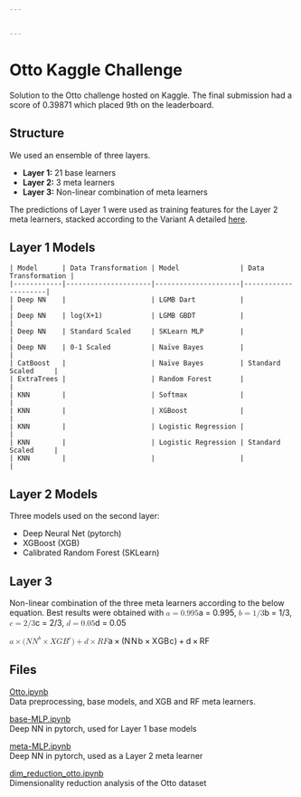 ```yaml
---


---
```


<h1 id="otto-kaggle-challenge">Otto Kaggle Challenge</h1>
<p>Solution to the Otto challenge hosted on Kaggle. The final submission had a score of 0.39871 which placed 9th on the leaderboard.</p>
<h2 id="structure">Structure</h2>
<p>We used an ensemble of three layers.</p>
<ul>
<li><strong>Layer 1:</strong> 21 base learners</li>
<li><strong>Layer 2:</strong> 3 meta learners</li>
<li><strong>Layer 3:</strong> Non-linear combination of meta learners</li>
</ul>
<p>The predictions of Layer 1 were used as training features for the Layer 2 meta learners, stacked according to the Variant A detailed <a href="https://github.com/vecxoz/vecstack">here</a>.</p>
<h2 id="layer-1-models">Layer 1 Models</h2>
<pre class=" language-markdown"><code class="prism  language-markdown">| Model      | Data Transformation | Model               | Data Transformation |
|------------|---------------------|---------------------|---------------------|
| Deep NN    |                     | LGMB Dart           |                     |
| Deep NN    | log(X+1)            | LGMB GBDT           |                     |
| Deep NN    | Standard Scaled     | SKLearn MLP         |                     |
| Deep NN    | 0-1 Scaled          | Naïve Bayes         |                     |
| CatBoost   |                     | Naïve Bayes         | Standard Scaled     |
| ExtraTrees |                     | Random Forest       |                     |
| KNN        |                     | Softmax             |                     |
| KNN        |                     | XGBoost             |                     |
| KNN        |                     | Logistic Regression |                     |
| KNN        |                     | Logistic Regression | Standard Scaled     |
| KNN        |                     |                     |                     |
</code></pre>
<h2 id="layer-2-models">Layer 2 Models</h2>
<p>Three models used on the second layer:</p>
<ul>
<li>Deep Neural Net (pytorch)</li>
<li>XGBoost (XGB)</li>
<li>Calibrated Random Forest (SKLearn)</li>
</ul>
<h2 id="layer-3">Layer 3</h2>
<p>Non-linear combination of the three meta learners according to the below equation. Best results were obtained with <span class="katex--inline"><span class="katex"><span class="katex-mathml"><math><semantics><mrow><mi>a</mi><mo>=</mo><mn>0.995</mn></mrow><annotation encoding="application/x-tex">a=0.995</annotation></semantics></math></span><span class="katex-html" aria-hidden="true"><span class="base"><span class="strut" style="height: 0.43056em; vertical-align: 0em;"></span><span class="mord mathdefault">a</span><span class="mspace" style="margin-right: 0.277778em;"></span><span class="mrel">=</span><span class="mspace" style="margin-right: 0.277778em;"></span></span><span class="base"><span class="strut" style="height: 0.64444em; vertical-align: 0em;"></span><span class="mord">0</span><span class="mord">.</span><span class="mord">9</span><span class="mord">9</span><span class="mord">5</span></span></span></span></span>, <span class="katex--inline"><span class="katex"><span class="katex-mathml"><math><semantics><mrow><mi>b</mi><mo>=</mo><mn>1</mn><mi mathvariant="normal">/</mi><mn>3</mn></mrow><annotation encoding="application/x-tex">b=1/3</annotation></semantics></math></span><span class="katex-html" aria-hidden="true"><span class="base"><span class="strut" style="height: 0.69444em; vertical-align: 0em;"></span><span class="mord mathdefault">b</span><span class="mspace" style="margin-right: 0.277778em;"></span><span class="mrel">=</span><span class="mspace" style="margin-right: 0.277778em;"></span></span><span class="base"><span class="strut" style="height: 1em; vertical-align: -0.25em;"></span><span class="mord">1</span><span class="mord">/</span><span class="mord">3</span></span></span></span></span>, <span class="katex--inline"><span class="katex"><span class="katex-mathml"><math><semantics><mrow><mi>c</mi><mo>=</mo><mn>2</mn><mi mathvariant="normal">/</mi><mn>3</mn></mrow><annotation encoding="application/x-tex">c=2/3</annotation></semantics></math></span><span class="katex-html" aria-hidden="true"><span class="base"><span class="strut" style="height: 0.43056em; vertical-align: 0em;"></span><span class="mord mathdefault">c</span><span class="mspace" style="margin-right: 0.277778em;"></span><span class="mrel">=</span><span class="mspace" style="margin-right: 0.277778em;"></span></span><span class="base"><span class="strut" style="height: 1em; vertical-align: -0.25em;"></span><span class="mord">2</span><span class="mord">/</span><span class="mord">3</span></span></span></span></span>, <span class="katex--inline"><span class="katex"><span class="katex-mathml"><math><semantics><mrow><mi>d</mi><mo>=</mo><mn>0.05</mn></mrow><annotation encoding="application/x-tex">d=0.05</annotation></semantics></math></span><span class="katex-html" aria-hidden="true"><span class="base"><span class="strut" style="height: 0.69444em; vertical-align: 0em;"></span><span class="mord mathdefault">d</span><span class="mspace" style="margin-right: 0.277778em;"></span><span class="mrel">=</span><span class="mspace" style="margin-right: 0.277778em;"></span></span><span class="base"><span class="strut" style="height: 0.64444em; vertical-align: 0em;"></span><span class="mord">0</span><span class="mord">.</span><span class="mord">0</span><span class="mord">5</span></span></span></span></span></p>
<p><span class="katex--display"><span class="katex-display"><span class="katex"><span class="katex-mathml"><math><semantics><mrow><mi>a</mi><mo>×</mo><mo stretchy="false">(</mo><mi>N</mi><msup><mi>N</mi><mi>b</mi></msup><mo>×</mo><mi>X</mi><mi>G</mi><msup><mi>B</mi><mi>c</mi></msup><mo stretchy="false">)</mo><mo>+</mo><mi>d</mi><mo>×</mo><mi>R</mi><mi>F</mi></mrow><annotation encoding="application/x-tex">a \times (NN^b \times XGB^c) + d\times RF</annotation></semantics></math></span><span class="katex-html" aria-hidden="true"><span class="base"><span class="strut" style="height: 0.66666em; vertical-align: -0.08333em;"></span><span class="mord mathdefault">a</span><span class="mspace" style="margin-right: 0.222222em;"></span><span class="mbin">×</span><span class="mspace" style="margin-right: 0.222222em;"></span></span><span class="base"><span class="strut" style="height: 1.14911em; vertical-align: -0.25em;"></span><span class="mopen">(</span><span class="mord mathdefault" style="margin-right: 0.10903em;">N</span><span class="mord"><span class="mord mathdefault" style="margin-right: 0.10903em;">N</span><span class="msupsub"><span class="vlist-t"><span class="vlist-r"><span class="vlist" style="height: 0.899108em;"><span class="" style="top: -3.113em; margin-right: 0.05em;"><span class="pstrut" style="height: 2.7em;"></span><span class="sizing reset-size6 size3 mtight"><span class="mord mathdefault mtight">b</span></span></span></span></span></span></span></span><span class="mspace" style="margin-right: 0.222222em;"></span><span class="mbin">×</span><span class="mspace" style="margin-right: 0.222222em;"></span></span><span class="base"><span class="strut" style="height: 1em; vertical-align: -0.25em;"></span><span class="mord mathdefault" style="margin-right: 0.07847em;">X</span><span class="mord mathdefault">G</span><span class="mord"><span class="mord mathdefault" style="margin-right: 0.05017em;">B</span><span class="msupsub"><span class="vlist-t"><span class="vlist-r"><span class="vlist" style="height: 0.714392em;"><span class="" style="top: -3.113em; margin-right: 0.05em;"><span class="pstrut" style="height: 2.7em;"></span><span class="sizing reset-size6 size3 mtight"><span class="mord mathdefault mtight">c</span></span></span></span></span></span></span></span><span class="mclose">)</span><span class="mspace" style="margin-right: 0.222222em;"></span><span class="mbin">+</span><span class="mspace" style="margin-right: 0.222222em;"></span></span><span class="base"><span class="strut" style="height: 0.77777em; vertical-align: -0.08333em;"></span><span class="mord mathdefault">d</span><span class="mspace" style="margin-right: 0.222222em;"></span><span class="mbin">×</span><span class="mspace" style="margin-right: 0.222222em;"></span></span><span class="base"><span class="strut" style="height: 0.68333em; vertical-align: 0em;"></span><span class="mord mathdefault" style="margin-right: 0.00773em;">R</span><span class="mord mathdefault" style="margin-right: 0.13889em;">F</span></span></span></span></span></span></p>
<h2 id="files">Files</h2>
<p><a href="Otto.ipynb">Otto.ipynb</a><br>
Data preprocessing, base models, and XGB and RF meta learners.</p>
<p><a href="base-MLP.ipynb">base-MLP.ipynb</a><br>
Deep NN in pytorch, used for Layer 1 base models</p>
<p><a href="meta-MLP.ipynb">meta-MLP.ipynb</a><br>
Deep NN in pytorch, used as a Layer 2 meta learner</p>
<p><a href="dim_reduction_otto.ipynb">dim_reduction_otto.ipynb</a><br>
Dimensionality reduction analysis of the Otto dataset</p>

